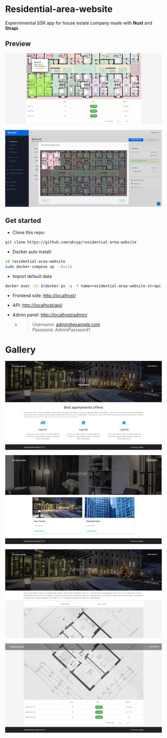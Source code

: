 # Residential-area-website

Expermimental SSR app for house estate company made with **Nuxt** and **Strapi**.

## Preview

![Screen 1](preview/ss-extra2.jpg)

![Screen 1](preview/ss-extra1.jpg)


## Get started

- Clone this repo:

```bash
git clone https://github.com/akcyp/residential-area-website
```

- Docker auto install:

```bash
cd residential-area-website
sudo docker-compose up --build
```

- Import default data

```bash
docker exec -it $(docker ps -q -f name=residential-area-website-strapi) yarn import:db
```

- Frontend side: [http://localhost/](http://localhost/)

- API: [http://localhost/api/](http://localhost/api/)

- Admin panel: [http://localhost/admin/](http://localhost/admin/)
  - > Username: admin@example.com \
    > Password: AdminPassword1


# Gallery

![Screen 1](preview/ss1.png)

![Screen 2](preview/ss2.png)

![Screen 3](preview/ss3.png)

![Screen 3](preview/ss4.png)
